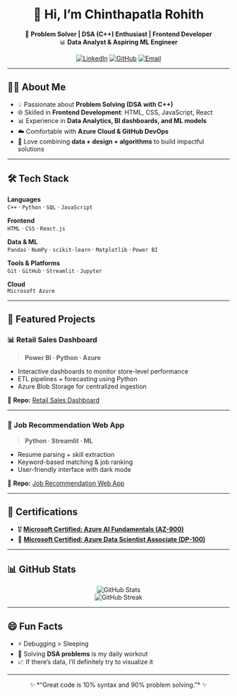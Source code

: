 <div align="center">

# 👋 Hi, I’m **Chinthapatla Rohith**

🚀 **Problem Solver | DSA (C++) Enthusiast | Frontend Developer**  
📊 **Data Analyst & Aspiring ML Engineer**  

[![LinkedIn](https://img.shields.io/badge/LinkedIn-0A66C2?style=for-the-badge&logo=linkedin&logoColor=white)](https://www.linkedin.com/in/chinthapatla-rohith) 
[![GitHub](https://img.shields.io/badge/GitHub-181717?style=for-the-badge&logo=github&logoColor=white)](https://github.com/cr-267) 
[![Email](https://img.shields.io/badge/Email-D14836?style=for-the-badge&logo=gmail&logoColor=white)](mailto:chinthapatlarohith@gmail.com)

</div>

---

## 🧑‍💻 About Me
- 💡 Passionate about **Problem Solving (DSA with C++)**  
- 🌐 Skilled in **Frontend Development**: HTML, CSS, JavaScript, React  
- 📊 Experience in **Data Analytics, BI dashboards, and ML models**  
- ☁️ Comfortable with **Azure Cloud & GitHub DevOps**  
- 🎯 Love combining **data + design + algorithms** to build impactful solutions  

---

## 🛠 Tech Stack  

**Languages**  
`C++` · `Python` · `SQL` · `JavaScript`

**Frontend**  
`HTML` · `CSS` · `React.js`

**Data & ML**  
`Pandas` · `NumPy` · `scikit-learn` · `Matplotlib` · `Power BI`

**Tools & Platforms**  
`Git` · `GitHub` · `Streamlit` · `Jupyter`  

**Cloud**  
`Microsoft Azure`

---

## 🚀 Featured Projects  

### 📊 Retail Sales Dashboard  
> **Power BI · Python · Azure**  
- Interactive dashboards to monitor store-level performance  
- ETL pipelines + forecasting using Python  
- Azure Blob Storage for centralized ingestion  

🔗 **Repo:** [Retail Sales Dashboard](https://github.com/cr-267/retail-sales-dashboard)

---

### 🧠 Job Recommendation Web App  
> **Python · Streamlit · ML**  
- Resume parsing + skill extraction  
- Keyword-based matching & job ranking  
- User-friendly interface with dark mode  

🔗 **Repo:** [Job Recommendation Web App](https://github.com/cr-267/job-recommender)

---

## 📜 Certifications  

- 🎖️ [**Microsoft Certified: Azure AI Fundamentals (AZ-900)**](https://learn.microsoft.com/api/credentials/share/en-us/cr-267/6D0340D94ABC8F54?sharingId=6CAD354418BFF8F)  
- 🏅 [**Microsoft Certified: Azure Data Scientist Associate (DP-100)**](https://learn.microsoft.com/api/credentials/share/en-us/cr-267/88B97F37BD1554D7?sharingId=6CAD354418BFF8F)  

---

## 📊 GitHub Stats  

<div align="center">

![GitHub Stats](https://github-readme-stats.vercel.app/api?username=cr-267&show_icons=true&theme=tokyonight&hide_border=true)  
![GitHub Streak](https://github-readme-streak-stats.herokuapp.com/?user=cr-267&theme=tokyonight&hide_border=true)  

</div>

---

## 😄 Fun Facts  
- ⚡ Debugging > Sleeping  
- 🧩 Solving **DSA problems** is my daily workout  
- 📈 If there’s data, I’ll definitely try to visualize it  

---

<div align="center">  
✨ *“Great code is 10% syntax and 90% problem solving.”* ✨  
</div>
